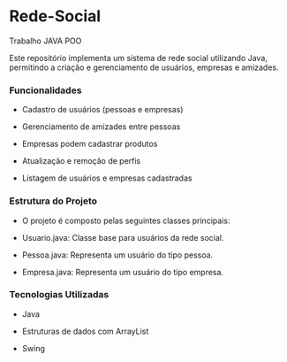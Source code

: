 # Rede-Social
Trabalho JAVA POO

Este repositório implementa um sistema de rede social utilizando Java, permitindo a criação e gerenciamento de usuários, empresas e amizades.

### Funcionalidades

- Cadastro de usuários (pessoas e empresas)

- Gerenciamento de amizades entre pessoas

- Empresas podem cadastrar produtos

- Atualização e remoção de perfis

- Listagem de usuários e empresas cadastradas

### Estrutura do Projeto

- O projeto é composto pelas seguintes classes principais:

- Usuario.java: Classe base para usuários da rede social.

- Pessoa.java: Representa um usuário do tipo pessoa.

- Empresa.java: Representa um usuário do tipo empresa.

### Tecnologias Utilizadas

- Java

- Estruturas de dados com ArrayList

- Swing
